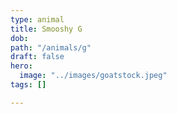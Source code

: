 ```yaml
---
type: animal
title: Smooshy G
dob: 
path: "/animals/g"
draft: false
hero:
  image: "../images/goatstock.jpeg"
tags: []

---
```

